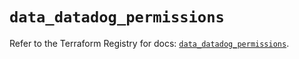 # `data_datadog_permissions`

Refer to the Terraform Registry for docs: [`data_datadog_permissions`](https://registry.terraform.io/providers/datadog/datadog/3.49.0/docs/data-sources/permissions).
